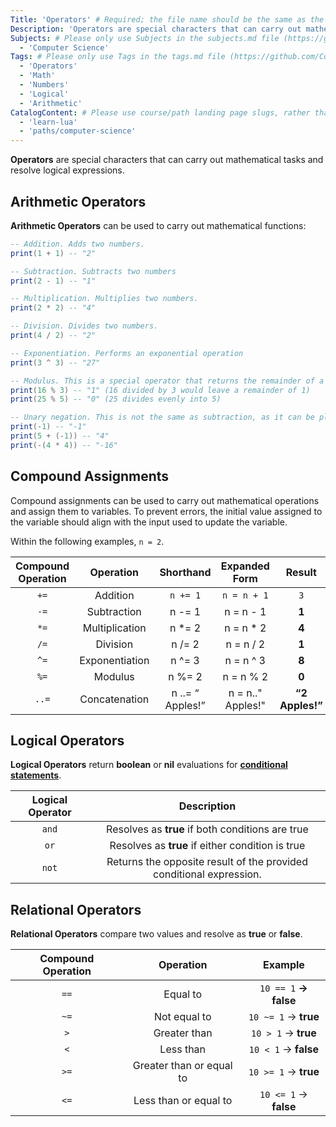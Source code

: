 ```yaml
---
Title: 'Operators' # Required; the file name should be the same as the title, but lowercase, with dashes instead of spaces, and all punctuation removed
Description: 'Operators are special characters that can carry out mathematical tasks and resolve logical expressions.' # Required; ideally under 150 characters and starts with a noun (used in search engine results and content previews)
Subjects: # Please only use Subjects in the subjects.md file (https://github.com/Codecademy/docs/blob/main/documentation/subjects.md). If that list feels insufficient, feel free to create a new Subject and add it to subjects.md in your PR!
  - 'Computer Science'
Tags: # Please only use Tags in the tags.md file (https://github.com/Codecademy/docs/blob/main/documentation/tags.md). If that list feels insufficient, feel free to create a new Tag and add it to tags.md in your PR!
  - 'Operators'
  - 'Math'
  - 'Numbers'
  - 'Logical'
  - 'Arithmetic'
CatalogContent: # Please use course/path landing page slugs, rather than linking to individual content items. If listing multiple items, please put the most relevant one first
  - 'learn-lua'
  - 'paths/computer-science'
---
```


**Operators** are special characters that can carry out mathematical tasks and resolve logical expressions.

## Arithmetic Operators

**Arithmetic Operators** can be used to carry out mathematical functions:

```lua
-- Addition. Adds two numbers.
print(1 + 1) -- "2"

-- Subtraction. Subtracts two numbers
print(2 - 1) -- "1"

-- Multiplication. Multiplies two numbers.
print(2 * 2) -- "4"

-- Division. Divides two numbers.
print(4 / 2) -- "2"

-- Exponentiation. Performs an exponential operation
print(3 ^ 3) -- "27"

-- Modulus. This is a special operator that returns the remainder of a division expression.
print(16 % 3) -- "1" (16 divided by 3 would leave a remainder of 1)
print(25 % 5) -- "0" (25 divides evenly into 5)

-- Unary negation. This is not the same as subtraction, as it can be placed in front of a number/expression to negate it.
print(-1) -- "-1"
print(5 + (-1)) -- "4"
print(-(4 * 4)) -- "-16"
```



## Compound Assignments

Compound assignments can be used to carry out mathematical operations and assign them to variables. To prevent errors, the initial value assigned to the variable should align with the input used to update the variable.

Within the following examples, `n = 2`.

| **Compound Operation** |    **Operation**   |     **Shorthand**    | **Expanded Form** |    **Result**   |
| :--------------------: | :----------------: | :--------------: | :------------: | :-------------: |
|           `+=`          |    Addition    |      `n += 1`      | `n = n + 1` |      `3`      |
|           `-=`          |   Subtraction  |      n -= 1      | n = n - 1 |      **1**      |
|           `*=`          | Multiplication |      n \*= 2     | n = n * 2 |      **4**      |
|           `/=`           |    Division    |      n /= 2      | n = n / 2 |      **1**      |
|           `^=`           | Exponentiation |      n ^= 3      | n = n ^ 3 |      **8**      |
|           `%=`           |     Modulus    |      n %= 2      | n = n % 2 |      **0**      |
|           `..=`          |  Concatenation | n ..= “ Apples!” | n = n.." Apples!" | **“2 Apples!”** |

## Logical Operators

**Logical Operators** return **boolean** or **nil** evaluations for [**conditional statements**](https://www.codecademy.com/resources/docs/lua/conditionals).

|   **Logical Operator**  |                           **Description**                           |
| :---------------------: | :-----------------------------------------------------------------: |
|           `and`           |           Resolves as **true** if both conditions are true          |
|            `or`           |           Resolves as **true** if either condition is true          |
|           `not`           | Returns the opposite result of the provided conditional expression. |

## Relational Operators

**Relational Operators** compare two values and resolve as **true** or **false**.

| **Compound Operation** |         **Operation**        |       **Example**      |
| :--------------------: | :--------------------------: | :--------------------: |
|           `==`           |         Equal to         |   `10 == 1` **→ false**  |
|           `~=`           |       Not equal to       |   `10 ~= 1` → **true**   |
|           `>`           |       Greater than       |    `10 > 1` → **true**   |
|          `<`          |         Less than        |  `10 < 1` → **false** |
|           `>=`          | Greater than or equal to |   `10 >= 1` → **true**   |
|          `<=`         |   Less than or equal to  | `10 <= 1` → **false** |